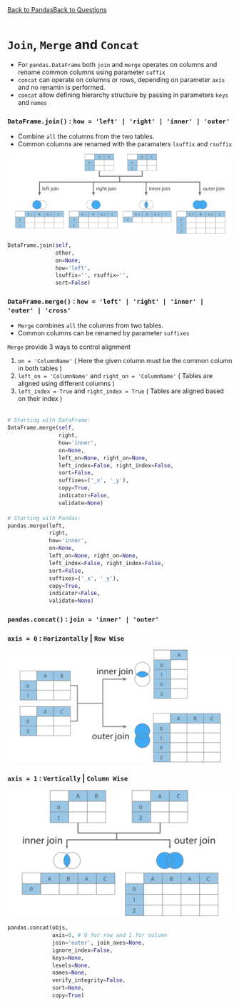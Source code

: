<table>
<tr><a align="left" href="https://github.com/KIRANKUMAR7296/Library/blob/main/Python/Pandas.md">Back to Pandas</a></tr> 
<tr><a align="right" href="https://github.com/KIRANKUMAR7296/Library/blob/main/Interview.md">Back to Questions</a></tr>
</table>

# `Join`, `Merge` and `Concat`

- For `pandas.DataFrame` both `join` and `merge` operates on columns and rename common columns using parameter `suffix`
- `concat` can operate on columns or rows, depending on parameter `axis` and no renamin is performed.
- `concat` allow defining hierarchy structure by passing in parameters `keys` and `names`

### `DataFrame.join()` : `how = 'left' | 'right' | 'inner' | 'outer'`

- Combine `all` the columns from the two tables.
- Common columns are renamed with the paramaters `lsuffix` and `rsuffix`

![Join](../Python/Image/Join.png)

```python
DataFrame.join(self, 
               other, 
               on=None, 
               how='left', 
               lsuffix='', rsuffix='', 
               sort=False)
```


### `DataFrame.merge()` : `how = 'left' | 'right' | 'inner' | 'outer' | 'cross'`

- `Merge` combines `all` the columns from two tables.
- Common columns can be renamed by parameter `suffixes`

`Merge` provide 3 ways to control alignment 

1. `on = 'ColumnName'` ( Here the given column must be the common column in both tables )
2. `left_on = 'ColumnName'` and `right_on = 'ColumnName'` ( Tables are aligned using different columns )
3. `left_index = True` and `right_index = True` ( Tables are aligned based on their index )

```python

# Starting with DataFrame:
DataFrame.merge(self, 
                right, 
                how='inner', 
                on=None, 
                left_on=None, right_on=None, 
                left_index=False, right_index=False, 
                sort=False, 
                suffixes=('_x', '_y'), 
                copy=True, 
                indicator=False, 
                validate=None)
                
# Starting with Pandas:                
pandas.merge(left, 
             right, 
             how='inner', 
             on=None, 
             left_on=None, right_on=None, 
             left_index=False, right_index=False, 
             sort=False, 
             suffixes=('_x', '_y'), 
             copy=True, 
             indicator=False, 
             validate=None)                
```

### `pandas.concat()` : `join = 'inner' | 'outer'`

### `axis = 0` : `Horizontally` | `Row Wise`
![Join](../Python/Image/ConcatAxis0.png)

### `axis = 1` : `Vertically` | `Column Wise`
![Join](../Python/Image/ConcatAxis1.png)

```python
pandas.concat(objs, 
              axis=0, # 0 for row and 1 for column
              join='outer', join_axes=None, 
              ignore_index=False, 
              keys=None, 
              levels=None, 
              names=None, 
              verify_integrity=False, 
              sort=None, 
              copy=True)
```
